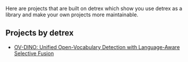 Here are projects that are built on detrex which show you use detrex as a library and make your own projects more maintainable.

## Projects by detrex
- [OV-DINO: Unified Open-Vocabulary Detection with Language-Aware Selective Fusion](./ovdino)